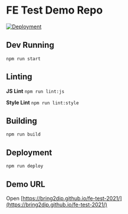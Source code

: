 # FE Test Demo Repo
[![Deployment](https://github.com/bring2dip/fe-test-2021/actions/workflows/deploy.yml/badge.svg?branch=master)](https://github.com/bring2dip/fe-test-2021/actions/workflows/deploy.yml)

## Dev Running
`npm run start`

## Linting

**JS Lint**
`npm run lint:js`

**Style Lint**
`npm run lint:style`

## Building

`npm run build`

## Deployment

`npm run deploy`

## Demo URL
Open [https://bring2dip.github.io/fe-test-2021/](https://bring2dip.github.io/fe-test-2021/)


